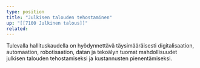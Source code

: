 ```yaml
---
type: position
title: "Julkisen talouden tehostaminen"
up: "[[7100 Julkinen talous]]"
related:
---
```


Tulevalla hallituskaudella on hyödynnettävä täysimääräisesti digitalisaation, automaation, robotisaation, datan ja tekoälyn tuomat mahdollisuudet julkisen talouden tehostamiseksi ja kustannusten pienentämiseksi.